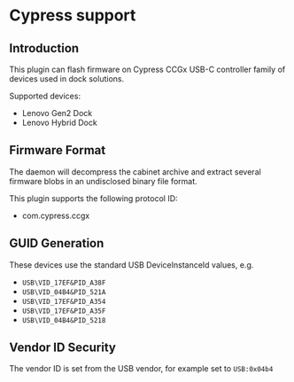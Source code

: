 Cypress support
===============

Introduction
------------
This plugin can flash firmware on Cypress CCGx USB-C controller family of
devices used in dock solutions.

Supported devices:

 * Lenovo Gen2 Dock
 * Lenovo Hybrid Dock

Firmware Format
---------------
The daemon will decompress the cabinet archive and extract several firmware
blobs in an undisclosed binary file format.

This plugin supports the following protocol ID:

 * com.cypress.ccgx

GUID Generation
---------------

These devices use the standard USB DeviceInstanceId values, e.g.

 * `USB\VID_17EF&PID_A38F`
 * `USB\VID_04B4&PID_521A`
 * `USB\VID_17EF&PID_A354`
 * `USB\VID_17EF&PID_A35F`
 * `USB\VID_04B4&PID_5218`

Vendor ID Security
------------------

The vendor ID is set from the USB vendor, for example set to `USB:0x04b4`
